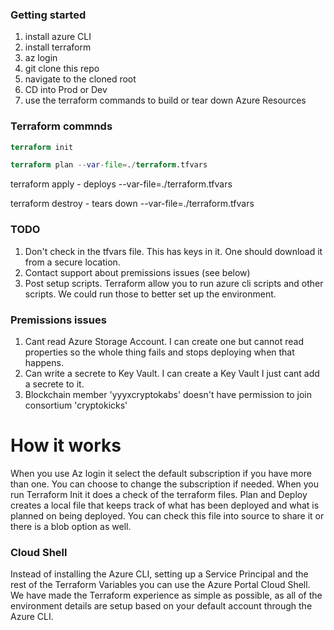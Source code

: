 ### Getting started

1. install azure CLI
1. install terraform
1. az login
1. git clone this repo
1. navigate to the cloned root
1. CD into Prod or Dev
1. use the terraform commands to build or tear down Azure Resources

### Terraform commnds

```tf
terraform init 

terraform plan --var-file=./terraform.tfvars

```
terraform apply - deploys --var-file=./terraform.tfvars

terraform destroy - tears down --var-file=./terraform.tfvars


### TODO
1. Don't check in the tfvars file.  This has keys in it.  One should download it from a secure location.
2. Contact support about premissions issues (see below)
3. Post setup scripts.  Terraform allow you to run azure cli scripts and other scripts.  We could run those to better set up the environment.


### Premissions issues
1. Cant read Azure Storage Account.  I can create one but cannot read properties so the whole thing fails and stops deploying when that happens.
2. Can write a secrete to Key Vault. I can create a Key Vault I just cant add a secrete to it.
3. Blockchain member 'yyyxcryptokabs' doesn't have permission to join consortium 'cryptokicks'

# How it works
When you use Az login it select the default subscription if you have more than one.  You can choose to change the subscription if needed.  When you run Terraform Init it does a check of the terraform files.  Plan and Deploy creates a local file that keeps track of what has been deployed and what is planned on being deployed.  You can check this file into source to share it or there is a blob option as well.


### Cloud Shell
Instead of installing the Azure CLI, setting up a Service Principal and the rest of the Terraform Variables you can use the Azure Portal Cloud Shell.
We have made the Terraform experience as simple as possible, as all of the environment details are setup based on your default account through the Azure CLI.





